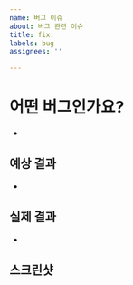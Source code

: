 ```yaml
---
name: 버그 이슈
about: 버그 관련 이슈
title: fix: 
labels: bug
assignees: ''

---
```


# 어떤 버그인가요?

-

## 예상 결과

-

## 실제 결과

-

## 스크린샷

![]()

